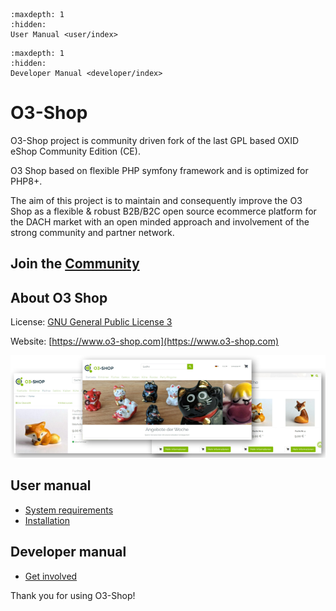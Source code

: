```{toctree}
:maxdepth: 1
:hidden:
User Manual <user/index>
```
```{toctree}
:maxdepth: 1
:hidden:
Developer Manual <developer/index>
```

# O3-Shop

O3-Shop project is community driven fork of the last GPL based OXID eShop Community Edition (CE).

O3 Shop based on flexible PHP symfony framework and is optimized for PHP8+.

The aim of this project is to maintain and consequently improve the O3 Shop as a flexible & robust B2B/B2C open source ecommerce platform for the DACH market with an open minded approach and involvement of the strong community and partner network.

## Join the [Community](https://community.o3-shop.com)

## About O3 Shop

License: [GNU General Public License 3](https://www.gnu.org/licenses/gpl-3.0.de.html)

Website: [https://www.o3-shop.com](https://www.o3-shop.com)

![O3-Shop frontend](assets/O3-screen-Github.png)

## User manual

- [System requirements](./user/installation/SystemRequirements.md)
- [Installation](user/installation/Installation.md)

## Developer manual

- [Get involved](developer/GetInvolved.md)

Thank you for using O3-Shop!
